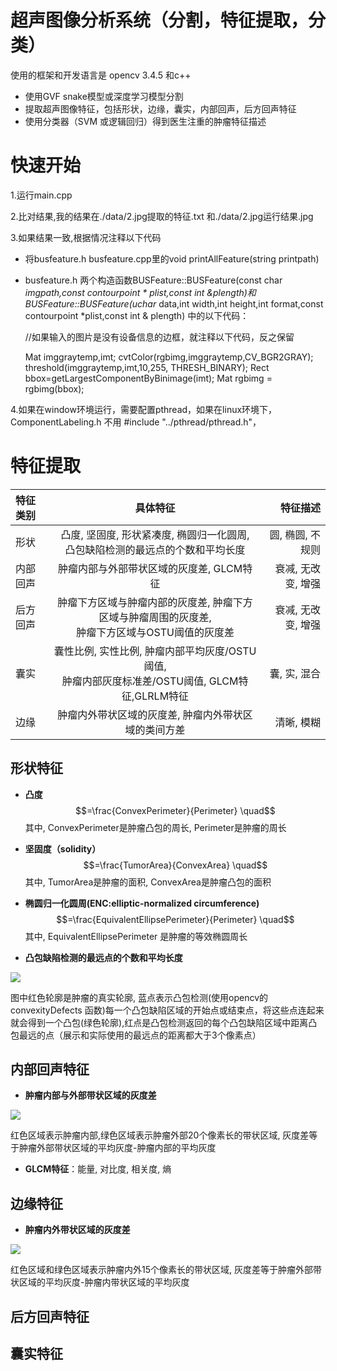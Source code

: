# 超声图像分析系统（分割，特征提取，分类）

 使用的框架和开发语言是 opencv 3.4.5 和c++
 * 使用GVF snake模型或深度学习模型分割
 * 提取超声图像特征，包括形状，边缘，囊实，内部回声，后方回声特征
 * 使用分类器（SVM 或逻辑回归）得到医生注重的肿瘤特征描述
 
 
 # 快速开始
 
1.运行main.cpp

2.比对结果,我的结果在./data/2.jpg提取的特征.txt 和./data/2.jpg运行结果.jpg

3.如果结果一致,根据情况注释以下代码
* 将busfeature.h busfeature.cpp里的void printAllFeature(string printpath)
* busfeature.h 两个构造函数BUSFeature::BUSFeature(const char *imgpath,const contourpoint * plist,const int &plength)和 BUSFeature::BUSFeature(uchar* data,int width,int height,int format,const contourpoint *plist,const int & plength)
中的以下代码：

    //如果输入的图片是没有设备信息的边框，就注释以下代码，反之保留
    
	
    Mat imggraytemp,imt;
    cvtColor(rgbimg,imggraytemp,CV_BGR2GRAY);
    threshold(imggraytemp,imt,10,255, THRESH_BINARY);
    Rect bbox=getLargestComponentByBinimage(imt);
    Mat rgbimg = rgbimg(bbox);
	
4.如果在window环境运行，需要配置pthread，如果在linux环境下，ComponentLabeling.h 不用 #include "../pthread/pthread.h"，

 # 特征提取
 
| 特征类别 | 具体特征 | 特征描述 |
| :--------------- |:---------------:| ---------------:|
| 形状  |凸度, 坚固度, 形状紧凑度, 椭圆归一化圆周, <br> 凸包缺陷检测的最远点的个数和平均长度|圆, 椭圆, 不规则|
|内部回声|肿瘤内部与外部带状区域的灰度差, GLCM特征 | 衰减, 无改变, 增强 |
|后方回声 |肿瘤下方区域与肿瘤内部的灰度差, 肿瘤下方区域与肿瘤周围的灰度差,<br> 肿瘤下方区域与OSTU阈值的灰度差| 衰减, 无改变, 增强|
|囊实  | 囊性比例, 实性比例, 肿瘤内部平均灰度/OSTU阈值, <br>肿瘤内部灰度标准差/OSTU阈值, GLCM特征,GLRLM特征 |囊, 实, 混合|
|边缘  | 肿瘤内外带状区域的灰度差, 肿瘤内外带状区域的类间方差  |清晰, 模糊|

## 形状特征

* **凸度** $$=\frac{ConvexPerimeter}{Perimeter} \quad$$  其中, ConvexPerimeter是肿瘤凸包的周长, Perimeter是肿瘤的周长

* **坚固度（solidity）** $$=\frac{TumorArea}{ConvexArea} \quad$$ 其中, TumorArea是肿瘤的面积, ConvexArea是肿瘤凸包的面积

* **椭圆归一化圆周(ENC:elliptic-normalized circumference)**$$=\frac{EquivalentEllipsePerimeter}{Perimeter} \quad$$ 其中, EquivalentEllipsePerimeter 是肿瘤的等效椭圆周长

* **凸包缺陷检测的最远点的个数和平均长度**

![](https://github.com/WenTao-Rong/Medical_Image_Feature_Extraction/raw/master/doc/Convex_Test.jpg)

图中红色轮廓是肿瘤的真实轮廓, 蓝点表示凸包检测(使用opencv的convexityDefects 函数)每一个凸包缺陷区域的开始点或结束点，将这些点连起来就会得到一个凸包(绿色轮廓),红点是凸包检测返回的每个凸包缺陷区域中距离凸包最远的点（展示和实际使用的最远点的距离都大于3个像素点） 

## 内部回声特征

* **肿瘤内部与外部带状区域的灰度差**

![](https://github.com/WenTao-Rong/Medical_Image_Feature_Extraction/raw/master/doc/TumorInnerOutter1.jpg)

红色区域表示肿瘤内部,绿色区域表示肿瘤外部20个像素长的带状区域, 灰度差等于肿瘤外部带状区域的平均灰度-肿瘤内部的平均灰度

* **GLCM特征**：能量, 对比度, 相关度, 熵 

## 边缘特征

* **肿瘤内外带状区域的灰度差**

![](https://github.com/WenTao-Rong/Medical_Image_Feature_Extraction/raw/master/doc/TumorInnerOutter2.jpg)

红色区域和绿色区域表示肿瘤内外15个像素长的带状区域, 灰度差等于肿瘤外部带状区域的平均灰度-肿瘤内带状区域的平均灰度

## 后方回声特征

## 囊实特征


